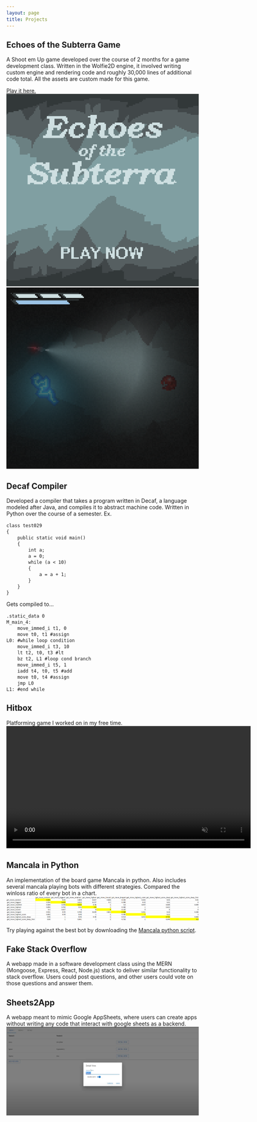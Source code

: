 ```yaml
---
layout: page
title: Projects
---
```


## Echoes of the Subterra Game
A Shoot em Up game developed over the course of 2 months for a game development class. Written in the Wolfie2D engine,
it involved writing custom engine and rendering code and roughly 30,000 lines of additional code total. All the 
assets are custom made for this game.

<a href="https://echo-of-the-subterra.web.app/"> Play it here.</a>
<img src="/assets/EOSTtitle.png"/>
<img src="/assets/EOSTgameplay.png"/>

## Decaf Compiler
Developed a compiler that takes a program written in Decaf, a language modeled after Java, and compiles it 
to abstract machine code. Written in Python over the course of a semester.
Ex.

<pre><code>class test029
{
    public static void main()
    {   
        int a;
        a = 0;
        while (a < 10)
        {
            a = a + 1;
        }
    }
}</code></pre>
Gets compiled to...
<pre><code>.static_data 0
M_main_4:
    move_immed_i t1, 0
    move t0, t1 #assign
L0: #while loop condition
    move_immed_i t3, 10
    lt t2, t0, t3 #lt
    bz t2, L1 #loop cond branch
    move_immed_i t5, 1
    iadd t4, t0, t5 #add
    move t0, t4 #assign
    jmp L0
L1: #end while</code></pre>

## Hitbox
Platforming game I worked on in my free time.
<video width="640" preload="auto" muted controls>
  <source src="/assets/hitbox.mp4" type="video/mp4">
Your browser does not support the video tag.
</video>

## Mancala in Python
An implementation of the board game Mancala in python. Also includes several mancala playing bots with different strategies. 
Compared the winloss ratio of every bot in a chart.
<img src="/assets/mancala.png"/>

Try playing against the best bot by downloading the <a href="/assets/mancala.py">Mancala python script</a>.

## Fake Stack Overflow
A webapp made in a software development class using the MERN (Mongoose, Express, React, Node.js) stack to deliver similar
functionality to stack overflow. Users could post questions, and other users could vote on those questions and answer them.

## Sheets2App
A webapp meant to mimic Google AppSheets, where users can create apps without writing any code 
that interact with google sheets as a backend.
<img src="/assets/S2A.png"/>

